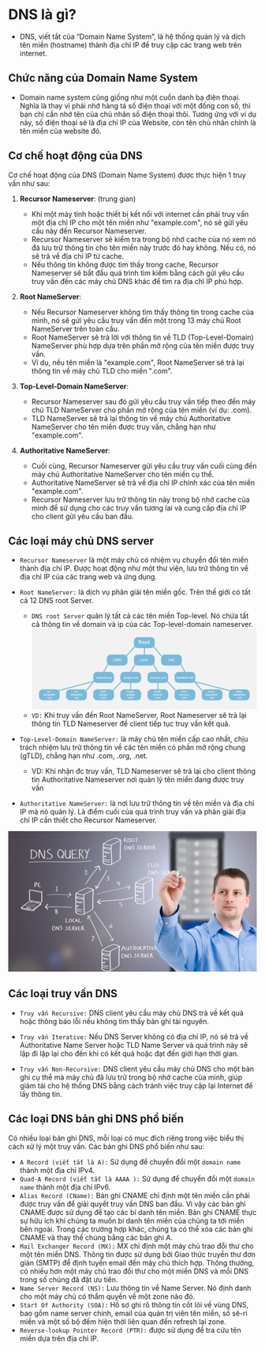# DNS là gì?

- DNS, viết tắt của “Domain Name System”, là hệ thống quản lý và dịch tên miền (hostname) thành địa chỉ IP để truy cập các trang web trên internet. 
>
## Chức năng của Domain Name System

- Domain name system cũng giống như một cuốn danh bạ điện thoại. Nghĩa là thay vì phải nhớ hàng tá số điện thoại với một đống con số, thì bạn chỉ cần nhớ tên của chủ nhân số điện thoại thôi. Tương ứng với ví dụ này, số điện thoại sẽ là địa chỉ IP của Website, còn tên chủ nhân chính là tên miền của website đó.

## Cơ chế hoạt động của DNS

Cơ chế hoạt động của DNS (Domain Name System) được thực hiện 1 truy vấn như sau:

1. **Recursor Nameserver**: (trung gian)
   - Khi một máy tính hoặc thiết bị kết nối với internet cần phải truy vấn một địa chỉ IP cho một tên miền như "example.com", nó sẽ gửi yêu cầu này đến Recursor Nameserver.
   - Recursor Nameserver sẽ kiểm tra trong bộ nhớ cache của nó xem nó đã lưu trữ thông tin cho tên miền này trước đó hay không. Nếu có, nó sẽ trả về địa chỉ IP từ cache.
   - Nếu thông tin không được tìm thấy trong cache, Recursor Nameserver sẽ bắt đầu quá trình tìm kiếm bằng cách gửi yêu cầu truy vấn đến các máy chủ DNS khác để tìm ra địa chỉ IP phù hợp.

2. **Root NameServer**:
   - Nếu Recursor Nameserver không tìm thấy thông tin trong cache của mình, nó sẽ gửi yêu cầu truy vấn đến một trong 13 máy chủ Root NameServer trên toàn cầu.
   - Root NameServer sẽ trả lời với thông tin về TLD (Top-Level-Domain) NameServer phù hợp dựa trên phần mở rộng của tên miền được truy vấn. 
   - Ví dụ, nếu tên miền là "example.com", Root NameServer sẽ trả lại thông tin về máy chủ TLD cho miền ".com".

3. **Top-Level-Domain NameServer**:
   - Recursor Nameserver sau đó gửi yêu cầu truy vấn tiếp theo đến máy chủ TLD NameServer cho phần mở rộng của tên miền (ví dụ: .com).
   - TLD NameServer sẽ trả lại thông tin về máy chủ Authoritative NameServer cho tên miền được truy vấn, chẳng hạn như "example.com".

4. **Authoritative NameServer**:
   - Cuối cùng, Recursor Nameserver gửi yêu cầu truy vấn cuối cùng đến máy chủ Authoritative NameServer cho tên miền cụ thể.
   - Authoritative NameServer sẽ trả về địa chỉ IP chính xác của tên miền "example.com".
   - Recursor Nameserver lưu trữ thông tin này trong bộ nhớ cache của mình để sử dụng cho các truy vấn tương lai và cung cấp địa chỉ IP cho client gửi yêu cầu ban đầu.

## Các loại máy chủ DNS server   

- `Recursor Nameserver` là một máy chủ có nhiệm vụ chuyển đổi tên miền thành địa chỉ IP. Được hoạt động như một thư viện, lưu trữ thông tin về địa chỉ IP của các trang web và ứng dụng. 
    
- `Root NameServer:` là dịch vụ phân giải tên miền gốc. Trên thế giới có tất cả 12 DNS root Server. 
  - `DNS root Server` quản lý tất cả các tên miền Top-level. Nó chứa tất cả thông tin về domain và ip của các Top-level-domain nameserver.
    ![alt text](/Linux/img/dns-root-server.png)
  - `VD:` Khi truy vấn đến Root NameServer, Root Nameserver sẽ trả lại thông tin TLD Nameserver để client tiếp tục truy vấn kết quả.
- `Top-Level-Domain NameServer:` là máy chủ tên miền cấp cao nhất, chịu trách nhiệm lưu trữ thông tin về các tên miền có phần mở rộng chung (gTLD), chẳng hạn như .com, .org, .net.
    - VD: Khi nhận đc truy vấn, TLD Nameserver sẽ trả lại cho client thông tin Authoritative Nameserver nơi quản lý tên miền đang được truy vấn 
- `Authoritative NameServer:` là nơi lưu trữ thông tin về tên miền và địa chỉ IP mà nó quản lý. Là điểm cuối của quá trình truy vấn và phân giải địa chỉ IP cần thiết cho Recursor Nameserver.

![alt text](img/dns2.png)

## Các loại truy vấn DNS
- `Truy vấn Recursive:` DNS client yêu cầu máy chủ DNS trả về kết quả hoặc thông báo lỗi nếu không tìm thấy bản ghi tài nguyên.
>
- `Truy vấn Iterative:` Nếu DNS Server không có địa chỉ IP, nó sẽ trả về Authoritative Name Server hoặc TLD Name Server và quá trình này sẽ lặp đi lặp lại cho đến khi có kết quả hoặc đạt đến giới hạn thời gian.
>
- `Truy vấn Non-Recursive:` DNS client yêu cầu máy chủ DNS cho một bản ghi cụ thể mà máy chủ đã lưu trữ trong bộ nhớ cache của mình, giúp giảm tải cho hệ thống DNS bằng cách tránh việc truy cập lại Internet để lấy thông tin.
## Các loại DNS bản ghi DNS phổ biến

Có nhiều loại bản ghi DNS, mỗi loại có mục đích riêng trong việc biểu thị cách xử lý một truy vấn. Các bản ghi DNS phổ biến như sau:

- `A Record (viết tắt là A):` Sử dụng để chuyển đổi một `domain name` thành một địa chỉ IPv4.
- `Quad-A Record (viết tắt là AAAA ):` Sử dụng để chuyển đổi một `domain name` thành một địa chỉ IPv6.
- `Alias Record (CName):` Bản ghi CNAME chỉ định một tên miền cần phải được truy vấn để giải quyết truy vấn DNS ban đầu. Vì vậy các bản ghi CNAME được sử dụng để tạo các bí danh tên miền. Bản ghi CNAME thực sự hữu ích khi chúng ta muốn bí danh tên miền của chúng ta tới miền bên ngoài. Trong các trường hợp khác, chúng ta có thể xóa các bản ghi CNAME và thay thế chúng bằng các bản ghi A.
- `Mail Exchanger Record (MX):` MX chỉ định một máy chủ trao đổi thư cho một tên miền DNS. Thông tin được sử dụng bởi Giao thức truyền thư đơn giản (SMTP) để định tuyến email đến máy chủ thích hợp. Thông thường, có nhiều hơn một máy chủ trao đổi thư cho một miền DNS và mỗi DNS trong số chúng đã đặt ưu tiên.
- `Name Server Record (NS):` Lưu thông tin về Name Server. Nó định danh cho một máy chủ có thẩm quyền về một zone nào đó.
- `Start Of Authority (SOA):` Hồ sơ ghi rõ thông tin cốt lõi về vùng DNS, bao gồm name server chính, email của quản trị viên tên miền, số sê-ri miền và một số bộ đếm hiện thời liên quan đến refresh lại zone.
- `Reverse-lookup Pointer Record (PTR):` được sử dụng để  tra cứu tên miền dựa trên địa chỉ IP.